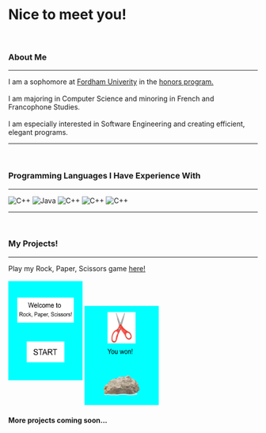 <html>
<head>
  <h1>Nice to meet you!</h1>
</head>
<body>
  <br>
  <h3>About Me</h3>
  <hr>
  <p>I am a sophomore at <a href="https://www.fordham.edu/">Fordham Univerity</a> in the <a href="https://www.fordham.edu/fordham-college-at-lincoln-center/honors-programs-societies-and-awards/honors-program/">honors program.</a>
  <br>
  <br>
  I am majoring in Computer Science and minoring in French and Francophone Studies.
  <br>
  <br>
  I am especially interested in Software Engineering and creating efficient, elegant programs.</p>
  <hr>
  <br>
  <h3>Programming Languages I Have Experience With</h3>
  <hr>
  <img src="https://upload.wikimedia.org/wikipedia/commons/thumb/1/18/ISO_C%2B%2B_Logo.svg/1822px-ISO_C%2B%2B_Logo.svg.png" alt="C++" height="40" width="40">
  <img src="https://th.bing.com/th/id/OIP.UueijkkaHi5n3X43nPSPIgHaHa?pid=ImgDet&rs=1" alt="Java" height="50" width="50">
  <img src="https://logos-download.com/wp-content/uploads/2019/01/JavaScript_Logo.png" alt="C++" height="40" width="40">
  <img src="https://www.clipartkey.com/mpngs/m/210-2104705_html-logo-png-transparent-background.png" alt="C++" height="40" width="40">
  <img src="https://www.kindpng.com/picc/m/17-179376_swift-programming-language-logo-hd-png-download.png" alt="C++" height="40" width="40">
  <hr>
  <br>
  <h3>My Projects!</h3>
  <hr>
  <p>Play my Rock, Paper, Scissors game <a href="https://codehs.com/sandbox/taylormichele/rock-paper-scissors/run">here!</a>
  <br>
  <br>
  <img src="https://github.com/taylor-clark6/All-About-Me/blob/main/RPS1.png?raw=true" alt="Rock, Paper, Scissors Start Page" width="150" height="200" style="margin: 0px 0px 50px 0px;">
  <img src="https://github.com/taylor-clark6/All-About-Me/blob/main/RPS2.png?raw=true" alt="Rock, Paper, Scissors Gameplay" width="150" height="200">
  <br>
  <h4>More projects coming soon...</h4>
  </p>
</body>
</html>
